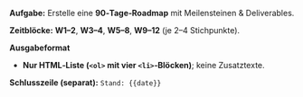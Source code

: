 <!-- File: prompts/roadmap_de.md -->
**Aufgabe:** Erstelle eine **90‑Tage‑Roadmap** mit Meilensteinen & Deliverables.

**Zeitblöcke:** **W1–2**, **W3–4**, **W5–8**, **W9–12** (je 2–4 Stichpunkte).

**Ausgabeformat**
- **Nur HTML‑Liste (`<ol>` mit vier `<li>`‑Blöcken)**; keine Zusatztexte.

**Schlusszeile (separat):** `Stand: {{date}}`
